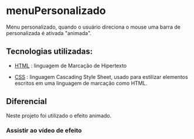 # menuPersonalizado
Menu personalizado, quando o usuário direciona o mouse uma barra de personalizada é ativada "animada".


## Tecnologias utilizadas:
* [HTML](https://developer.mozilla.org/pt-BR/docs/Web/HTML) : linguagem de Marcação de Hipertexto

* [CSS](https://developer.mozilla.org/pt-BR/docs/Web/CSS) :  linguagem Cascading Style Sheet, usado para estilizar elementos escritos em uma linguagem de marcação como HTML. 


## Diferencial
Neste projeto foi utilizado o efeito animado.

### Assistir ao vídeo de efeito
